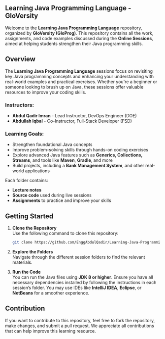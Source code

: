 ## Learning Java Programming Language - GloVersity
 
Welcome to the **Learning Java Programming Language** repository, organized by **GloVersity (GloProg)**. This repository contains all the work, assignments, and code examples discussed during the **Online Sessions**, aimed at helping students strengthen their Java programming skills.

## Overview

The **Learning Java Programming Language** sessions focus on revisiting key Java programming concepts and enhancing your understanding with real-world examples and practical exercises. Whether you're a beginner or someone looking to brush up on Java, these sessions offer valuable resources to improve your coding skills.

### Instructors:
- **Abdul Qadir Imran** - Lead Instructor, DevOps Engineer (DOE)
- **Abdullah Iqbal** - Co-Instructor, Full-Stack Developer (FSD)

### Learning Goals:
- Strengthen foundational Java concepts
- Improve problem-solving skills through hands-on coding exercises
- Explore advanced Java features such as **Generics, Collections, Streams**, and tools like **Maven**, **Gradle**, and more
- Build projects, including a **Bank Management System**, and other real-world applications

Each folder contains:
- **Lecture notes**
- **Source code** used during live sessions
- **Assignments** to practice and improve your skills

## Getting Started

1. **Clone the Repository**  
   Use the following command to clone this repository:
   ```bash
   git clone https://github.com/EnggAbdulQadir/Learning-Java-Programming-Language.git
   ```

2. **Explore the Folders**  
   Navigate through the different session folders to find the relevant materials.

3. **Run the Code**  
   You can run the Java files using **JDK 8 or higher**. Ensure you have all necessary dependencies installed by following the instructions in each session’s folder. You may use IDEs like **IntelliJ IDEA**, **Eclipse**, or **NetBeans** for a smoother experience.

## Contribution

If you want to contribute to this repository, feel free to fork the repository, make changes, and submit a pull request. We appreciate all contributions that can help improve this learning resource.

